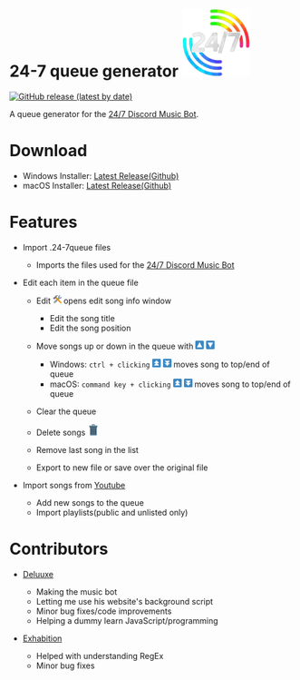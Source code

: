 # 24-7 queue generator <img src="https://github.com/JanieUwU/24-7-Music-Bot-Queue-Generator/raw/master/assets/logo.png" alt="24/7 Logo" height="120" width="120"/>
[![GitHub release (latest by date)](https://img.shields.io/github/downloads/JanieUwU/24-7-Music-Bot-Queue-Generator/latest/total?style=plastic)](https://github.com/JanieUwU/24-7-Music-Bot-Queue-Generator/releases)

A queue generator for the [24/7 Discord Music Bot](https://24-7music.com/).

# Download
* Windows Installer: [Latest Release(Github)](https://github.com/JanieUwU/24-7-Music-Bot-Queue-Generator/releases/download/v1.6.5/24-7queue-generator-Setup-1.6.5.exe)
* macOS Installer: [Latest Release(Github)](https://github.com/JanieUwU/24-7-Music-Bot-Queue-Generator/releases/download/v1.6.5/24-7queue.generator-macOS-1.6.5.dmg)

# Features
* Import .24-7queue files
    * Imports the files used for the [24/7 Discord Music Bot](https://24-7music.com/)

* Edit each item in the queue file
    * Edit <img src="https://github.com/JanieUwU/24-7-Music-Bot-Queue-Generator/raw/master/assets/buttons/edit.png" alt="edit.png" height="15" width="15"/> opens edit song info window
        * Edit the song title
        * Edit the song position
    * Move songs up or down in the queue with <img src="https://github.com/JanieUwU/24-7-Music-Bot-Queue-Generator/raw/master/assets/buttons/up.png" alt="up.png" height="15" width="15"/> <img src="https://github.com/JanieUwU/24-7-Music-Bot-Queue-Generator/raw/master/assets/buttons/down.png" alt="down.png" height="15" width="15"/>
        * Windows: `ctrl + clicking` <img src="https://github.com/JanieUwU/24-7-Music-Bot-Queue-Generator/raw/master/assets/buttons/movetop.png" alt="movetop.png" height="15" width="15"/> <img src="https://github.com/JanieUwU/24-7-Music-Bot-Queue-Generator/raw/master/assets/buttons/movebottom.png" alt="movebottom.png" height="15" width="15"/> moves song to top/end of queue
        * macOS: `command key + clicking` <img src="https://github.com/JanieUwU/24-7-Music-Bot-Queue-Generator/raw/master/assets/buttons/movetop.png" alt="movetop.png" height="15" width="15"/> <img src="https://github.com/JanieUwU/24-7-Music-Bot-Queue-Generator/raw/master/assets/buttons/movebottom.png" alt="movebottom.png" height="15" width="15"/> moves song to top/end of queue

    * Clear the queue
    * Delete songs <img src="https://github.com/JanieUwU/24-7-Music-Bot-Queue-Generator/raw/master/assets/buttons/trash.png" alt="trash.png" height="20" width="20"/>
    * Remove last song in the list
    * Export to new file or save over the original file

* Import songs from [Youtube](https://www.youtube.com/)
    * Add new songs to the queue 
    * Import playlists(public and unlisted only)

# Contributors
* [Deluuxe](https://github.com/DELUUXE)
    * Making the music bot
    * Letting me use his website's background script
    * Minor bug fixes/code improvements
    * Helping a dummy learn JavaScript/programming

* [Exhabition](https://github.com/Exhabition)
    * Helped with understanding RegEx
    * Minor bug fixes